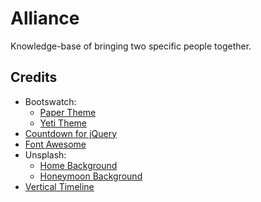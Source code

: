 # Alliance
Knowledge-base of bringing two specific people together.

## Credits
- Bootswatch:
  - [Paper Theme](https://bootswatch.com/paper/)
  - [Yeti Theme](https://bootswatch.com/yeti/)
- [Countdown for jQuery](http://keith-wood.name/countdown.html)
- [Font Awesome](https://fortawesome.io/)
- Unsplash:
  - [Home Background](https://unsplash.com/photos/HsG4OEPqGYc)
  - [Honeymoon Background](https://unsplash.com/photos/cpDPdO_2NLU)
- [Vertical Timeline](https://codyhouse.co/gem/vertical-timeline/)
